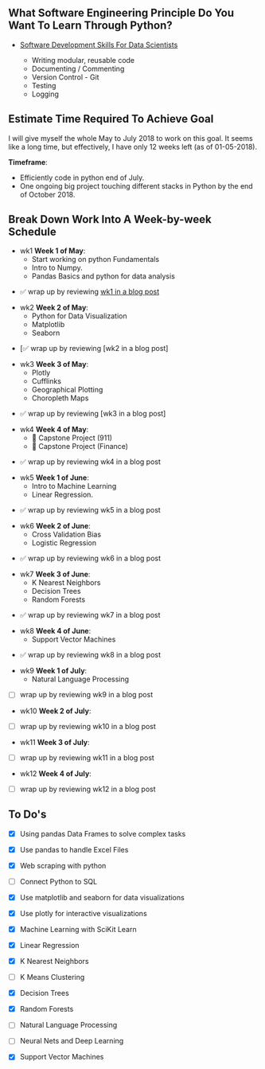 ## What Software Engineering Principle Do You Want To Learn Through Python?

* [Software Development Skills For Data Scientists]

    * Writing modular, reusable code
    * Documenting / Commenting
    * Version Control - Git
    * Testing
    * Logging

## Estimate Time Required To Achieve Goal

I will give myself the whole May to July 2018 to work on this goal. It seems like a long time, but effectively, I have only 12 weeks left (as of 01-05-2018).

**Timeframe**:
*   Efficiently code in python end of July.
*   One ongoing big project touching different stacks in Python by the end of October 2018.

## Break Down Work Into A Week-by-week Schedule

* wk1 **Week 1 of May**:
    -   Start working on python Fundamentals
    -   Intro to Numpy.
    -   Pandas Basics and python for data analysis
- ✅  wrap up by reviewing [wk1 in a blog post]

* wk2 **Week 2 of May**:
    - Python for Data Visualization
    - Matplotlib
    - Seaborn
- [✅  wrap up by reviewing [wk2 in a blog post]

* wk3 **Week 3 of May**:
    -   Plotly
    -   Cufflinks
    -   Geographical Plotting
    -   Choropleth Maps
- ✅  wrap up by reviewing [wk3 in a blog post]

* wk4 **Week 4 of May**:
    -   📰 Capstone Project (911)
    -   📰 Capstone Project (Finance)

- ✅  wrap up by reviewing wk4 in a blog post

* wk5 **Week 1 of June**:
    -   Intro to Machine Learning
    -   Linear Regression.
- ✅ wrap up by reviewing wk5 in a blog post

* wk6 **Week 2 of June**:
    -   Cross Validation Bias  
    -   Logistic Regression
- ✅  wrap up by reviewing wk6 in a blog post

* wk7 **Week 3 of June**:
    -   K Nearest Neighbors
    -   Decision Trees
    -   Random Forests
- ✅  wrap up by reviewing wk7 in a blog post

* wk8 **Week 4 of June**:
    -   Support Vector Machines
- ✅  wrap up by reviewing wk8 in a blog post

* wk9 **Week 1 of July**:
    -   Natural Language Processing
- [ ]  wrap up by reviewing wk9 in a blog post

* wk10 **Week 2 of July**:
- [ ]  wrap up by reviewing wk10 in a blog post

* wk11 **Week 3 of July**:
- [ ]  wrap up by reviewing wk11 in a blog post

* wk12 **Week 4 of July**:
- [ ]  wrap up by reviewing wk12 in a blog post



## To Do's
- [x]  Using pandas Data Frames to solve complex tasks
- [x]  Use pandas to handle Excel Files
- [X]  Web scraping with python
- [ ]  Connect Python to SQL
- [X]  Use matplotlib and seaborn for data visualizations
- [X]  Use plotly for interactive visualizations
- [X]  Machine Learning with SciKit Learn
- [X]  Linear Regression
- [X]  K Nearest Neighbors
- [ ]  K Means Clustering
- [X]  Decision Trees
- [X]  Random Forests
- [ ]  Natural Language Processing
- [ ]  Neural Nets and Deep Learning
- [X]  Support Vector Machines


[Software Development Skills For Data Scientists]: http://treycausey.com/software_dev_skills.html
[Pandas Plotting Documentation]:http://pandas.pydata.org/pandas-docs/version/0.18.1/visualization.html
[wk1 in a blog post]:#
